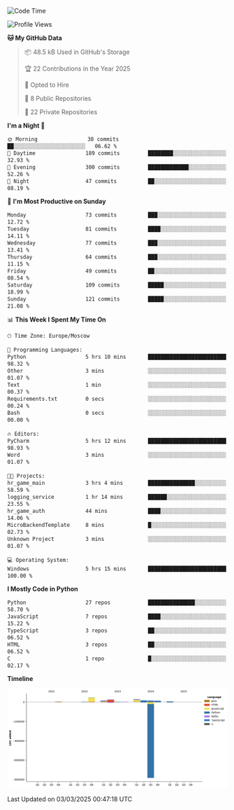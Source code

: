 <!--START_SECTION:waka-->
![Code Time](http://img.shields.io/badge/Code%20Time-613%20hrs%2033%20mins-blue)

![Profile Views](http://img.shields.io/badge/Profile%20Views-1-blue)

**🐱 My GitHub Data** 

> 📦 48.5 kB Used in GitHub's Storage 
 > 
> 🏆 22 Contributions in the Year 2025
 > 
> 💼 Opted to Hire
 > 
> 📜 8 Public Repositories 
 > 
> 🔑 22 Private Repositories 
 > 
**I'm a Night 🦉** 

```text
🌞 Morning                38 commits          ██░░░░░░░░░░░░░░░░░░░░░░░   06.62 % 
🌆 Daytime                189 commits         ████████░░░░░░░░░░░░░░░░░   32.93 % 
🌃 Evening                300 commits         █████████████░░░░░░░░░░░░   52.26 % 
🌙 Night                  47 commits          ██░░░░░░░░░░░░░░░░░░░░░░░   08.19 % 
```
📅 **I'm Most Productive on Sunday** 

```text
Monday                   73 commits          ███░░░░░░░░░░░░░░░░░░░░░░   12.72 % 
Tuesday                  81 commits          ████░░░░░░░░░░░░░░░░░░░░░   14.11 % 
Wednesday                77 commits          ███░░░░░░░░░░░░░░░░░░░░░░   13.41 % 
Thursday                 64 commits          ███░░░░░░░░░░░░░░░░░░░░░░   11.15 % 
Friday                   49 commits          ██░░░░░░░░░░░░░░░░░░░░░░░   08.54 % 
Saturday                 109 commits         █████░░░░░░░░░░░░░░░░░░░░   18.99 % 
Sunday                   121 commits         █████░░░░░░░░░░░░░░░░░░░░   21.08 % 
```


📊 **This Week I Spent My Time On** 

```text
🕑︎ Time Zone: Europe/Moscow

💬 Programming Languages: 
Python                   5 hrs 10 mins       █████████████████████████   98.32 % 
Other                    3 mins              ░░░░░░░░░░░░░░░░░░░░░░░░░   01.07 % 
Text                     1 min               ░░░░░░░░░░░░░░░░░░░░░░░░░   00.37 % 
Requirements.txt         0 secs              ░░░░░░░░░░░░░░░░░░░░░░░░░   00.24 % 
Bash                     0 secs              ░░░░░░░░░░░░░░░░░░░░░░░░░   00.00 % 

🔥 Editors: 
PyCharm                  5 hrs 12 mins       █████████████████████████   98.93 % 
Word                     3 mins              ░░░░░░░░░░░░░░░░░░░░░░░░░   01.07 % 

🐱‍💻 Projects: 
hr_game_main             3 hrs 4 mins        ███████████████░░░░░░░░░░   58.59 % 
logging_service          1 hr 14 mins        ██████░░░░░░░░░░░░░░░░░░░   23.55 % 
hr_game_auth             44 mins             ████░░░░░░░░░░░░░░░░░░░░░   14.06 % 
MicroBackendTemplate     8 mins              █░░░░░░░░░░░░░░░░░░░░░░░░   02.73 % 
Unknown Project          3 mins              ░░░░░░░░░░░░░░░░░░░░░░░░░   01.07 % 

💻 Operating System: 
Windows                  5 hrs 15 mins       █████████████████████████   100.00 % 
```

**I Mostly Code in Python** 

```text
Python                   27 repos            ███████████████░░░░░░░░░░   58.70 % 
JavaScript               7 repos             ████░░░░░░░░░░░░░░░░░░░░░   15.22 % 
TypeScript               3 repos             ██░░░░░░░░░░░░░░░░░░░░░░░   06.52 % 
HTML                     3 repos             ██░░░░░░░░░░░░░░░░░░░░░░░   06.52 % 
C                        1 repo              █░░░░░░░░░░░░░░░░░░░░░░░░   02.17 % 
```



**Timeline**

![Lines of Code chart](https://raw.githubusercontent.com/adlemx/adlemx/main/assets/bar_graph.png)


 Last Updated on 03/03/2025 00:47:18 UTC
<!--END_SECTION:waka-->
